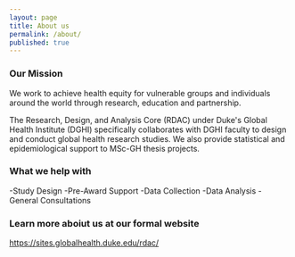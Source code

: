 ```yaml
---
layout: page
title: About us
permalink: /about/
published: true
---
```

### Our Mission

We work to achieve health equity for vulnerable groups and individuals around the world through research, education and partnership. 

The Research, Design, and Analysis Core (RDAC) under Duke's Global Health Institute (DGHI) specifically collaborates with DGHI faculty to design and conduct global health research studies. We also provide statistical and epidemiological support to MSc-GH thesis projects. 

### What we help with

-Study Design
-Pre-Award Support
-Data Collection
-Data Analysis
-General Consultations

### Learn more aboiut us at our formal website

https://sites.globalhealth.duke.edu/rdac/
